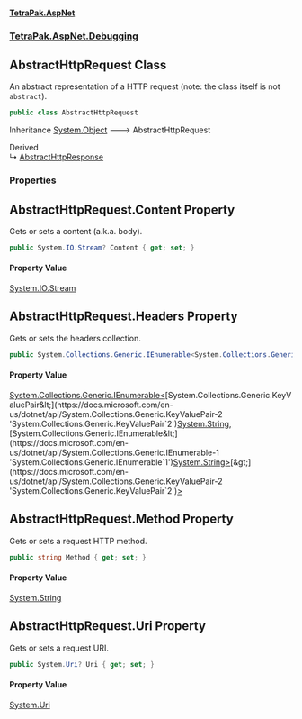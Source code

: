#### [TetraPak.AspNet](index.md 'index')
### [TetraPak.AspNet.Debugging](TetraPak_AspNet_Debugging.md 'TetraPak.AspNet.Debugging')
## AbstractHttpRequest Class
An abstract representation of a HTTP request (note: the class itself is not `abstract`).  
```csharp
public class AbstractHttpRequest
```

Inheritance [System.Object](https://docs.microsoft.com/en-us/dotnet/api/System.Object 'System.Object') &#129106; AbstractHttpRequest  

Derived  
&#8627; [AbstractHttpResponse](TetraPak_AspNet_Debugging_AbstractHttpResponse.md 'TetraPak.AspNet.Debugging.AbstractHttpResponse')  
### Properties
<a name='TetraPak_AspNet_Debugging_AbstractHttpRequest_Content'></a>
## AbstractHttpRequest.Content Property
Gets or sets a content (a.k.a. body).  
```csharp
public System.IO.Stream? Content { get; set; }
```
#### Property Value
[System.IO.Stream](https://docs.microsoft.com/en-us/dotnet/api/System.IO.Stream 'System.IO.Stream')
  
<a name='TetraPak_AspNet_Debugging_AbstractHttpRequest_Headers'></a>
## AbstractHttpRequest.Headers Property
Gets or sets the headers collection.  
```csharp
public System.Collections.Generic.IEnumerable<System.Collections.Generic.KeyValuePair<string,System.Collections.Generic.IEnumerable<string>>> Headers { get; set; }
```
#### Property Value
[System.Collections.Generic.IEnumerable&lt;](https://docs.microsoft.com/en-us/dotnet/api/System.Collections.Generic.IEnumerable-1 'System.Collections.Generic.IEnumerable`1')[System.Collections.Generic.KeyValuePair&lt;](https://docs.microsoft.com/en-us/dotnet/api/System.Collections.Generic.KeyValuePair-2 'System.Collections.Generic.KeyValuePair`2')[System.String](https://docs.microsoft.com/en-us/dotnet/api/System.String 'System.String')[,](https://docs.microsoft.com/en-us/dotnet/api/System.Collections.Generic.KeyValuePair-2 'System.Collections.Generic.KeyValuePair`2')[System.Collections.Generic.IEnumerable&lt;](https://docs.microsoft.com/en-us/dotnet/api/System.Collections.Generic.IEnumerable-1 'System.Collections.Generic.IEnumerable`1')[System.String](https://docs.microsoft.com/en-us/dotnet/api/System.String 'System.String')[&gt;](https://docs.microsoft.com/en-us/dotnet/api/System.Collections.Generic.IEnumerable-1 'System.Collections.Generic.IEnumerable`1')[&gt;](https://docs.microsoft.com/en-us/dotnet/api/System.Collections.Generic.KeyValuePair-2 'System.Collections.Generic.KeyValuePair`2')[&gt;](https://docs.microsoft.com/en-us/dotnet/api/System.Collections.Generic.IEnumerable-1 'System.Collections.Generic.IEnumerable`1')
  
<a name='TetraPak_AspNet_Debugging_AbstractHttpRequest_Method'></a>
## AbstractHttpRequest.Method Property
Gets or sets a request HTTP method.  
```csharp
public string Method { get; set; }
```
#### Property Value
[System.String](https://docs.microsoft.com/en-us/dotnet/api/System.String 'System.String')
  
<a name='TetraPak_AspNet_Debugging_AbstractHttpRequest_Uri'></a>
## AbstractHttpRequest.Uri Property
Gets or sets a request URI.  
```csharp
public System.Uri? Uri { get; set; }
```
#### Property Value
[System.Uri](https://docs.microsoft.com/en-us/dotnet/api/System.Uri 'System.Uri')
  
